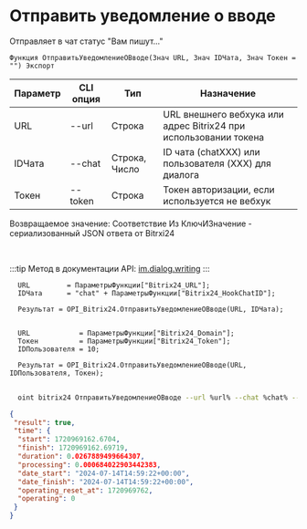 ﻿---
sidebar_position: 15
---

# Отправить уведомление о вводе
 Отправляет в чат статус "Вам пишут..."



`Функция ОтправитьУведомлениеОВводе(Знач URL, Знач IDЧата, Знач Токен = "") Экспорт`

  | Параметр | CLI опция | Тип | Назначение |
  |-|-|-|-|
  | URL | --url | Строка | URL внешнего вебхука или адрес Bitrix24 при использовании токена |
  | IDЧата | --chat | Строка, Число | ID чата (chatXXX) или пользователя (XXX) для диалога |
  | Токен | --token | Строка | Токен авторизации, если используется не вебхук |

  
  Возвращаемое значение:   Соответствие Из КлючИЗначение - сериализованный JSON ответа от Bitrxi24

<br/>

:::tip
Метод в документации API: [im.dialog.writing](https://dev.1c-bitrix.ru/learning/course/?COURSE_ID=93&LESSON_ID=23802)
:::
<br/>


```bsl title="Пример кода"
  URL         = ПараметрыФункции["Bitrix24_URL"];
  IDЧата      = "chat" + ПараметрыФункции["Bitrix24_HookChatID"];
  
  Результат = OPI_Bitrix24.ОтправитьУведомлениеОВводе(URL, IDЧата);
  
  
  URL            = ПараметрыФункции["Bitrix24_Domain"];
  Токен          = ПараметрыФункции["Bitrix24_Token"];
  IDПользователя = 10;
  
  Результат = OPI_Bitrix24.ОтправитьУведомлениеОВводе(URL, IDПользователя, Токен);
```
	


```sh title="Пример команды CLI"
    
  oint bitrix24 ОтправитьУведомлениеОВводе --url %url% --chat %chat% --token %token%

```

```json title="Результат"
{
 "result": true,
 "time": {
  "start": 1720969162.6704,
  "finish": 1720969162.69719,
  "duration": 0.0267889499664307,
  "processing": 0.000684022903442383,
  "date_start": "2024-07-14T14:59:22+00:00",
  "date_finish": "2024-07-14T14:59:22+00:00",
  "operating_reset_at": 1720969762,
  "operating": 0
 }
}
```
